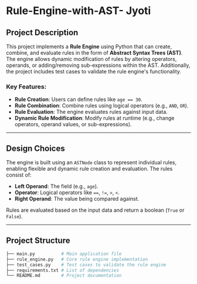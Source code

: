 # Rule-Engine-with-AST- Jyoti

## Project Description

This project implements a **Rule Engine** using Python that can create, combine, and evaluate rules in the form of **Abstract Syntax Trees (AST)**. The engine allows dynamic modification of rules by altering operators, operands, or adding/removing sub-expressions within the AST. Additionally, the project includes test cases to validate the rule engine's functionality.

### Key Features:
- **Rule Creation**: Users can define rules like `age == 30`.
- **Rule Combination**: Combine rules using logical operators (e.g., `AND`, `OR`).
- **Rule Evaluation**: The engine evaluates rules against input data.
- **Dynamic Rule Modification**: Modify rules at runtime (e.g., change operators, operand values, or sub-expressions).

---

## Design Choices

The engine is built using an `ASTNode` class to represent individual rules, enabling flexible and dynamic rule creation and evaluation. The rules consist of:
- **Left Operand**: The field (e.g., `age`).
- **Operator**: Logical operators like `==`, `!=`, `>`, `<`.
- **Right Operand**: The value being compared against.

Rules are evaluated based on the input data and return a boolean (`True` or `False`).

---

## Project Structure

```bash
├── main.py          # Main application file 
├── rule_engine.py   # Core rule engine implementation 
├── test_cases.py    # Test cases to validate the rule engine
├── requirements.txt # List of dependencies 
└── README.md        # Project documentation
